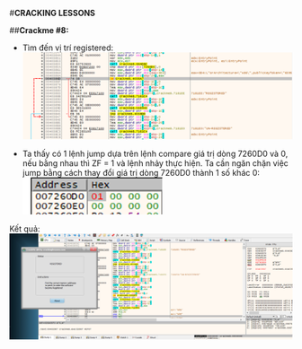 #**CRACKING LESSONS**

##**Crackme #8:**

- Tìm đến vị trí registered:
![](Images/Crackme_8_1.png)

- Ta thấy có 1 lệnh jump dựa trên lệnh compare giá trị dòng 7260D0 và 0, nếu bằng nhau thì ZF = 1 và lệnh nhảy thực hiện. Ta cần ngăn chặn việc jump bằng cách thay đổi giá trị dòng 7260D0 thành 1 số khác 0:
![](Images/Crackme_8_2.png)

Kết quả:
![](Images/Crackme_8_3.png)